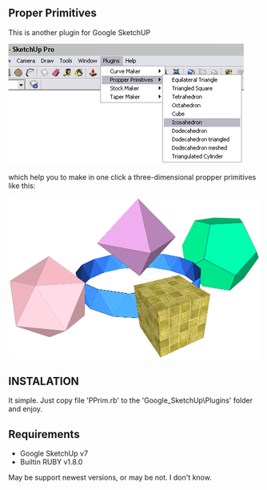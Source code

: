 ## Proper Primitives
This is another plugin for Google SketchUP

![Skethup plugin](https://raw.githubusercontent.com/An0ther0ne/pprim/master/sshot1.png)

which help you to make in one click a three-dimensional propper primitives like this: 

![Primitives](https://raw.githubusercontent.com/An0ther0ne/pprim/master/primitivs.png)

## INSTALATION

It simple. Just copy file 'PPrim.rb' to the 'Google_SketchUp\Plugins' folder and enjoy.

## Requirements

* Google SketchUp v7
* Builtin RUBY v1.8.0

May be support newest versions, or may be not. I don't know. 
